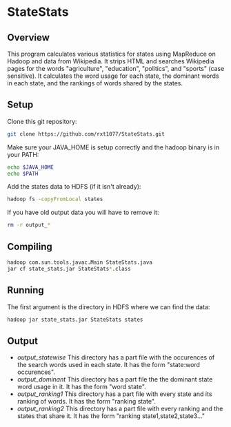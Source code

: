 # StateStats

## Overview
This program calculates various statistics for states using MapReduce on
Hadoop and data from Wikipedia. It strips HTML and searches Wikipedia pages
for the words "agriculture", "education", "politics", and "sports" (case
sensitive). It calculates the word usage for each state, the dominant words in
each state, and the rankings of words shared by the states.

## Setup
Clone this git repository:
```bash
git clone https://github.com/rxt1077/StateStats.git
```
Make sure your JAVA_HOME is setup correctly and the hadoop binary is in your
PATH:
```bash
echo $JAVA_HOME
echo $PATH
```
Add the states data to HDFS (if it isn't already):
```bash
hadoop fs -copyFromLocal states
```
If you have old output data you will have to remove it:
```bash
rm -r output_*
```

## Compiling
```bash
hadoop com.sun.tools.javac.Main StateStats.java
jar cf state_stats.jar StateStats*.class
```

## Running
The first argument is the directory in HDFS where we can find the data:
```bash
hadoop jar state_stats.jar StateStats states
```

## Output
* *output_statewise* This directory has a part file with the occurences of the
search words used in each state. It has the form "state:word occurences".
* *output_dominant* This directory has a part file the the dominant state word
usage in it. It has the form "word state".
* *output_ranking1* This directory has a part file with every state and its
ranking of words. It has the form "ranking state".
* *output_ranking2* This directory has a part file with every ranking and the
states that share it. It has the form "ranking state1,state2,state3..."
